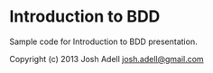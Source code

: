 Introduction to BDD
===================

Sample code for Introduction to BDD presentation.

Copyright (c) 2013 Josh Adell <josh.adell@gmail.com>